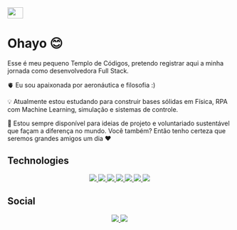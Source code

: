 
<div style="display: inline_block">
  
  <img aling=center height=25 width=35 src="https://cdn.jsdelivr.net/gh/devicons/devicon@latest/icons/python/python-original.svg" />
                       
</div>

# Ohayo 😊

Esse é meu pequeno Templo de Códigos, pretendo registrar aqui a minha jornada como desenvolvedora Full Stack.

🫀 Eu sou apaixonada por aeronáutica e filosofia :)

💡 Atualmente estou estudando para construir bases sólidas em Física, RPA com Machine Learning, simulação e sistemas de controle. 

🧠 Estou sempre disponível para ideias de projeto e voluntariado sustentável que façam a diferença no mundo. Você também? Então tenho certeza que seremos grandes amigos um dia ❤️

 ## Technologies

<div style="text-align: center;">
  <a  href="" target="_blank">
    <img src="https://img.shields.io/badge/Python-14354C?style=for-the-badge&logo=python&logoColor=white" style="display: inline-block;">
  </a>

   <a href="" target="_blank">
    <img src="https://img.shields.io/badge/Flask-000000?style=for-the-badge&logo=flask&logoColor=white" style="display: inline-block;">
  </a>

  <a href="" target="_blank">
    <img src="https://img.shields.io/badge/JavaScript-323330?style=for-the-badge&logo=javascript&logoColor=F7DF1E" style="display: inline-block;">
  </a>

   <a href="" target="_blank">
    <img src="https://img.shields.io/badge/PHP-777BB4?style=for-the-badge&logo=php&logoColor=white" style="display: inline-block;">
  </a>

  <a href="" target="_blank">
    <img src="https://img.shields.io/badge/Java-ED8B00?style=for-the-badge&logo=openjdk&logoColor=white" style="display: inline-block;">
  </a>

  <a href="" target="_blank">
    <img src="https://img.shields.io/badge/HTML5-E34F26?style=for-the-badge&logo=html5&logoColor=white" style="display: inline-block;">
  </a>

   <a href="" target="_blank">
    <img src="https://img.shields.io/badge/CSS3-1572B6?style=for-the-badge&logo=css3&logoColor=white" style="display: inline-block;">
  </a>

  
  
</div>


 ## Social    

<div style="text-align: center;">
  <a href="https://www.youtube.com/@athenascode" target="_blank">
    <img src="https://img.shields.io/badge/YouTube-FF0000?style=for-the-badge&logo=youtube&logoColor=white" style="display: inline-block;">
  </a>

  <a href="https://www.linkedin.com/in/karen-gabriella-579843267/" target="_blank">
    <img src="https://img.shields.io/badge/LinkedIn-0077B5?style=for-the-badge&logo=linkedin&logoColor=white" style="display: inline-block;">
  </a>
</div>




